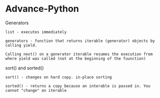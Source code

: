 # Advance-Python

Generators

    list - executes immediately
  
    generators - function that returns iterable (generator) objects by calling yield.
  
    Calling next() on a generator iterable resumes the execution from where yield was called (not at the beginning of the fuunction)

sort() and sorted()

    sort() - changes on hard copy. in-place sorting
    
    sorted() - returns a copy because an interable is passed in. You cannot "change" an iterable
